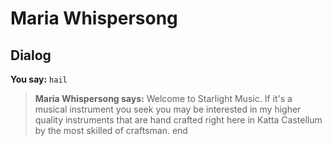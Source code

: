 # Maria Whispersong


## Dialog

**You say:** `hail`



>**Maria Whispersong says:** Welcome to Starlight Music. If it's a musical instrument you seek you may be interested in my higher quality instruments that are hand crafted right here in Katta Castellum by the most skilled of craftsman.
end

